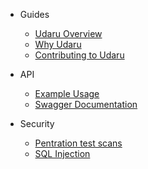 -   Guides
    -   [Udaru Overview](overview.md)
    -   [Why Udaru](why-udaru.md)
    -   [Contributing to Udaru](contributing.md)

-   API
    -   [Example Usage](example.md)
    -   [Swagger Documentation](swagger/index.html ":ignore")

-   Security
    -   [Pentration test scans](udaru/pentests/)
    -   [SQL Injection](sqlinjection.md)
